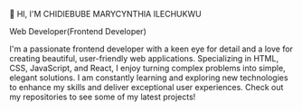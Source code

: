  👋 HI, I'M CHIDIEBUBE MARYCYNTHIA ILECHUKWU



  Web Developer(Frontend Developer)

  
I'm a passionate frontend developer with a keen eye for detail and a love for creating beautiful, user-friendly web applications. Specializing in HTML, CSS, JavaScript, and React, I enjoy turning complex problems into simple, elegant solutions. I am constantly learning and exploring new technologies to enhance my skills and deliver exceptional user experiences. Check out my repositories to see some of my latest projects!


<!---
Didicynthia/Didicynthia is a ✨ special ✨ repository because its `README.md` (this file) appears on your GitHub profile.
You can click the Preview link to take a look at your changes.
--->
